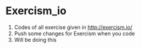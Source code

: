 # Exercism_io
1. Codes of all exercise given in http://exercism.io/
2. Push some changes for Exercism when you code
3. Will be doing this